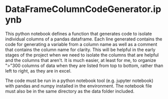 # DataFrameColumnCodeGenerator.ipynb

This python notebook defines a function that generates code to isolate individual columns of a pandas dataframe.
Each line generated contains the code for generating a variable from a column name as well as a comment that 
contains the column name for clarity. This will be helpful in the early stages of the project when we need to
isolate the columns that are helpful and the columns that aren't. It is much easier, at least for me, to organize 
">"300 columns of data when they are listed from top to bottom, rather than left to right, as they are in excel.

The code must be run in a python notebook tool (e.g. jupyter notebook) with pandas and numpy installed in the 
environment. The notebook file must also be in the same directory as the data folder included.
